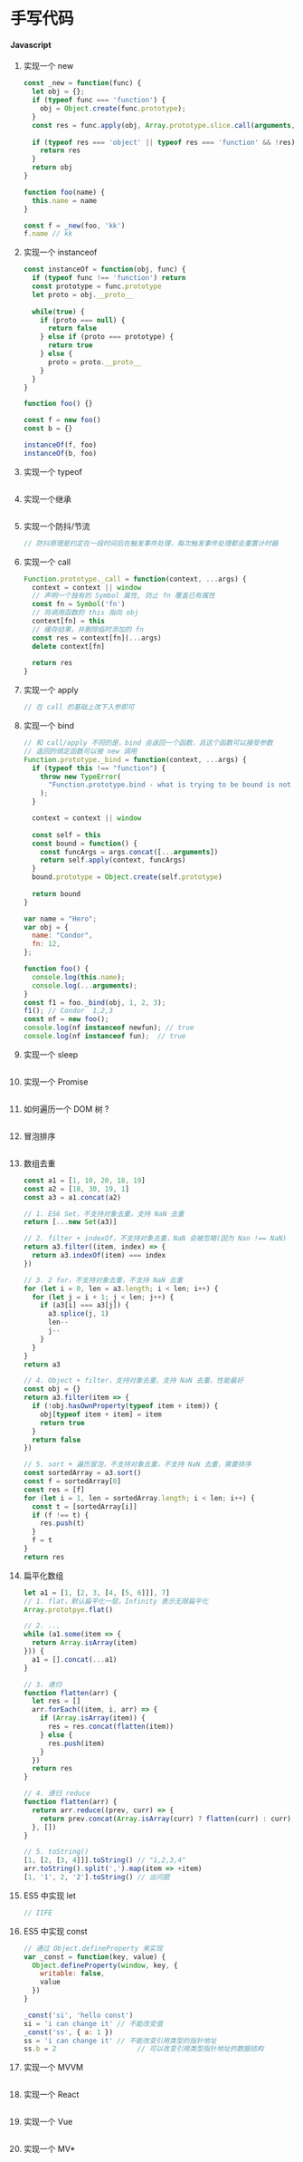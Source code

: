# 手写代码



#### Javascript

1. 实现一个 new

   ```javascript
   const _new = function(func) {
     let obj = {};
     if (typeof func === 'function') {
       obj = Object.create(func.prototype);
     }
     const res = func.apply(obj, Array.prototype.slice.call(arguments, 1))
     
     if (typeof res === 'object' || typeof res === 'function' && !res) {
       return res
     }
     return obj
   }
   
   function foo(name) {
     this.name = name
   }
   
   const f = _new(foo, 'kk')
   f.name // kk
   ```

   

2. 实现一个 instanceof

   ```javascript
   const instanceOf = function(obj, func) {
     if (typeof func !== 'function') return
     const prototype = func.prototype
     let proto = obj.__proto__
     
     while(true) {
       if (proto === null) {
         return false
       } else if (proto === prototype) {
         return true
       } else {
         proto = proto.__proto__
       }
     }
   }
   
   function foo() {}
   
   const f = new foo()
   const b = {}
   
   instanceOf(f, foo)
   instanceOf(b, foo)
   ```

   

3. 实现一个 typeof

   ```javascript
   
   ```

   

4. 实现一个继承

   ```javascript
   
   ```

   

5. 实现一个防抖/节流

   ```javascript
   // 防抖原理是约定在一段时间后在触发事件处理，每次触发事件处理都会重置计时器
   ```

   

6. 实现一个 call

   ```javascript
   Function.prototype._call = function(context, ...args) {
     context = context || window
     // 声明一个独有的 Symbol 属性, 防止 fn 覆盖已有属性
     const fn = Symbol('fn')
     // 将调用函数的 this 指向 obj
     context[fn] = this
     // 缓存结果，并删除临时添加的 fn
     const res = context[fn](...args)
     delete context[fn]
     
     return res
   }
   ```

   

7. 实现一个 apply

   ```javascript
   // 在 call 的基础上改下入参即可
   ```

   

8. 实现一个 bind

   ```javascript
   // 和 call/apply 不同的是，bind 会返回一个函数，且这个函数可以接受参数
   // 返回的绑定函数可以被 new 调用
   Function.prototype._bind = function(context, ...args) {
     if (typeof this !== "function") {
       throw new TypeError(
         "Function.prototype.bind - what is trying to be bound is not callable"
       );
     }
   
     context = context || window
     
     const self = this
     const bound = function() {
       const funcArgs = args.concat([...arguments])
       return self.apply(context, funcArgs)
     }
     bound.prototype = Object.create(self.prototype)
     
     return bound
   }
   
   var name = "Hero";
   var obj = {
     name: "Condor",
     fn: 12,
   };
   
   function foo() {
     console.log(this.name);
     console.log(...arguments);
   }
   const f1 = foo._bind(obj, 1, 2, 3);
   f1(); // Condor  1,2,3
   const nf = new foo();
   console.log(nf instanceof newfun); // true
   console.log(nf instanceof fun);  // true
   ```

   

9. 实现一个 sleep

   ```javascript
   
   ```

   

10. 实现一个 Promise

   ```javascript
   
   ```

   

11. 如何遍历一个 DOM 树 ?

    ```javascript
    
    ```

    

12. 冒泡排序

    ```javascript
    
    ```

    

13. 数组去重

    ```javascript
    const a1 = [1, 10, 20, 18, 19]
    const a2 = [18, 30, 19, 1]
    const a3 = a1.concat(a2)
    
    // 1. ES6 Set，不支持对象去重，支持 NaN 去重
    return [...new Set(a3)]
    
    // 2. filter + indexOf，不支持对象去重，NaN 会被忽略(因为 Nan !== NaN)
    return a3.filter((item, index) => {
      return a3.indexOf(item) === index
    })
    
    // 3. 2 for，不支持对象去重，不支持 NaN 去重
    for (let i = 0, len = a3.length; i < len; i++) {
      for (let j = i + 1; j < len; j++) {
        if (a3[i] === a3[j]) {
          a3.splice(j, 1)
          len--
          j--
        }
      }
    }
    return a3
    
    // 4. Object + filter，支持对象去重，支持 NaN 去重，性能最好
    const obj = {}
    return a3.filter(item => {
      if (!obj.hasOwnProperty(typeof item + item)) {
        obj[typeof item + item] = item
        return true
      }
      return false
    })
    
    // 5. sort + 遍历冒泡，不支持对象去重，不支持 NaN 去重，需要排序
    const sortedArray = a3.sort()
    const f = sortedArray[0]
    const res = [f]
    for (let i = 1, len = sortedArray.length; i < len; i++) {
      const t = [sortedArray[i]]
      if (f !== t) {
        res.push(t)
      }
      f = t
    }
    return res
    ```

    

14. 扁平化数组

    ```javascript
    let a1 = [1, [2, 3, [4, [5, 6]]], 7]
    // 1. flat，默认扁平化一层，Infinity 表示无限扁平化
    Array.prototpye.flat() 
    
    // 2. ...
    while (a1.some(item => {
      return Array.isArray(item)
    })) {
      a1 = [].concat(...a1)
    }
    
    // 3. 递归
    function flatten(arr) {
      let res = []
      arr.forEach((item, i, arr) => {
        if (Array.isArray(item)) {
          res = res.concat(flatten(item))
        } else {
          res.push(item)
        }
      })
      return res
    }
    
    // 4. 递归 reduce 
    function flatten(arr) {
      return arr.reduce((prev, curr) => {
        return prev.concat(Array.isArray(curr) ? flatten(curr) : curr)
      }, [])
    }
    
    // 5. toString()
    [1, [2, [3, 4]]].toString() // "1,2,3,4"
    arr.toString().split(',').map(item => +item)
    [1, '1', 2, '2'].toString() // 出问题
    ```

    

15. ES5 中实现 let

    ```javascript
    // IIFE
    ```

    

16. ES5 中实现 const

    ```javascript
    // 通过 Object.defineProperty 来实现
    var _const = function(key, value) {
      Object.defineProperty(window, key, {
        writable: false,
        value
      })
    }
    
    _const('si', 'hello const')
    si = 'i can change it' // 不能改变值
    _const('ss', { a: 1 })
    ss = 'i can change it' // 不能改变引用类型的指针地址
    ss.b = 2					// 可以改变引用类型指针地址的数据结构
    ```



16. 实现一个 MVVM

    ```javascript
    
    ```

    

17. 实现一个 React

    ```javascript
    
    ```

    

18. 实现一个 Vue

    ```javascript
    
    ```

    

19. 实现一个 MV*

    ```javascript
    
    ```

    